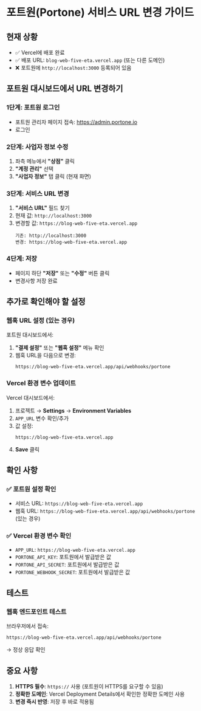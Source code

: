 # 포트원(Portone) 서비스 URL 변경 가이드

## 현재 상황
- ✅ Vercel에 배포 완료
- ✅ 배포 URL: `blog-web-five-eta.vercel.app` (또는 다른 도메인)
- ❌ 포트원에 `http://localhost:3000` 등록되어 있음

## 포트원 대시보드에서 URL 변경하기

### 1단계: 포트원 로그인
- 포트원 관리자 페이지 접속: https://admin.portone.io
- 로그인

### 2단계: 사업자 정보 수정
1. 좌측 메뉴에서 **"상점"** 클릭
2. **"계정 관리"** 선택
3. **"사업자 정보"** 탭 클릭 (현재 화면)

### 3단계: 서비스 URL 변경
1. **"서비스 URL"** 필드 찾기
2. 현재 값: `http://localhost:3000`
3. 변경할 값: `https://blog-web-five-eta.vercel.app`
   ```
   기존: http://localhost:3000
   변경: https://blog-web-five-eta.vercel.app
   ```

### 4단계: 저장
- 페이지 하단 **"저장"** 또는 **"수정"** 버튼 클릭
- 변경사항 저장 완료

## 추가로 확인해야 할 설정

### 웹훅 URL 설정 (있는 경우)
포트원 대시보드에서:
1. **"결제 설정"** 또는 **"웹훅 설정"** 메뉴 확인
2. 웹훅 URL을 다음으로 변경:
   ```
   https://blog-web-five-eta.vercel.app/api/webhooks/portone
   ```

### Vercel 환경 변수 업데이트
Vercel 대시보드에서:
1. 프로젝트 → **Settings** → **Environment Variables**
2. `APP_URL` 변수 확인/추가
3. 값 설정:
   ```
   https://blog-web-five-eta.vercel.app
   ```
4. **Save** 클릭

## 확인 사항

### ✅ 포트원 설정 확인
- 서비스 URL: `https://blog-web-five-eta.vercel.app`
- 웹훅 URL: `https://blog-web-five-eta.vercel.app/api/webhooks/portone` (있는 경우)

### ✅ Vercel 환경 변수 확인
- `APP_URL`: `https://blog-web-five-eta.vercel.app`
- `PORTONE_API_KEY`: 포트원에서 발급받은 값
- `PORTONE_API_SECRET`: 포트원에서 발급받은 값
- `PORTONE_WEBHOOK_SECRET`: 포트원에서 발급받은 값

## 테스트

### 웹훅 엔드포인트 테스트
브라우저에서 접속:
```
https://blog-web-five-eta.vercel.app/api/webhooks/portone
```
→ 정상 응답 확인

## 중요 사항

1. **HTTPS 필수**: `https://` 사용 (포트원이 HTTPS를 요구할 수 있음)
2. **정확한 도메인**: Vercel Deployment Details에서 확인한 정확한 도메인 사용
3. **변경 즉시 반영**: 저장 후 바로 적용됨

